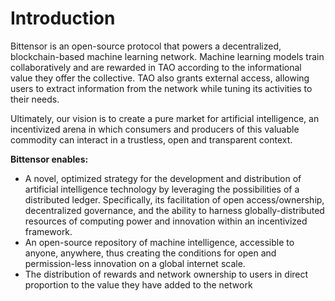 # Introduction

Bittensor is an open-source protocol that powers a decentralized, blockchain-based machine learning network. Machine learning models train collaboratively and are rewarded in TAO according to the informational value they offer the collective. TAO also grants external access, allowing users to extract information from the network while tuning its activities to their needs.

Ultimately, our vision is to create a pure market for artificial intelligence, an incentivized arena in which consumers and producers of this valuable commodity can interact in a trustless, open and transparent context.

**Bittensor enables:**

- A novel, optimized strategy for the development and distribution of artificial intelligence technology by leveraging the possibilities of a distributed ledger. Specifically, its facilitation of open access/ownership, decentralized governance, and the ability to harness globally-distributed resources of computing power and innovation within an incentivized framework.
- An open-source repository of machine intelligence, accessible to anyone, anywhere, thus creating the conditions for open and permission-less innovation on a global internet scale.
- The distribution of rewards and network ownership to users in direct proportion to the value they have added to the network

